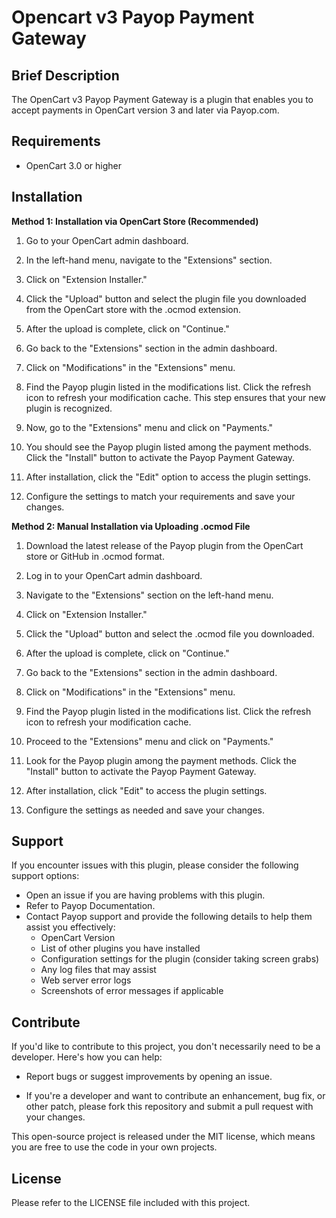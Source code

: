 Opencart v3 Payop Payment Gateway
=====================

## Brief Description

The OpenCart v3 Payop Payment Gateway is a plugin that enables you to accept payments in OpenCart version 3 and later via Payop.com.

## Requirements

- OpenCart 3.0 or higher

## Installation

**Method 1: Installation via OpenCart Store (Recommended)**

1. Go to your OpenCart admin dashboard.

2. In the left-hand menu, navigate to the "Extensions" section.

3. Click on "Extension Installer."

4. Click the "Upload" button and select the plugin file you downloaded from the OpenCart store with the .ocmod extension.

5. After the upload is complete, click on "Continue."

6. Go back to the "Extensions" section in the admin dashboard.

7. Click on "Modifications" in the "Extensions" menu.

8. Find the Payop plugin listed in the modifications list. Click the refresh icon to refresh your modification cache. This step ensures that your new plugin is recognized.

9. Now, go to the "Extensions" menu and click on "Payments."

10. You should see the Payop plugin listed among the payment methods. Click the "Install" button to activate the Payop Payment Gateway.

11. After installation, click the "Edit" option to access the plugin settings.

12. Configure the settings to match your requirements and save your changes.

**Method 2: Manual Installation via Uploading .ocmod File**

1. Download the latest release of the Payop plugin from the OpenCart store or GitHub in .ocmod format.

2. Log in to your OpenCart admin dashboard.

3. Navigate to the "Extensions" section on the left-hand menu.

4. Click on "Extension Installer."

5. Click the "Upload" button and select the .ocmod file you downloaded.

6. After the upload is complete, click on "Continue."

7. Go back to the "Extensions" section in the admin dashboard.

8. Click on "Modifications" in the "Extensions" menu.

9. Find the Payop plugin listed in the modifications list. Click the refresh icon to refresh your modification cache.

10. Proceed to the "Extensions" menu and click on "Payments."

11. Look for the Payop plugin among the payment methods. Click the "Install" button to activate the Payop Payment Gateway.

12. After installation, click "Edit" to access the plugin settings.

13. Configure the settings as needed and save your changes.

## Support

If you encounter issues with this plugin, please consider the following support options:

- Open an issue if you are having problems with this plugin.
- Refer to Payop Documentation.
- Contact Payop support and provide the following details to help them assist you effectively:
   - OpenCart Version
   - List of other plugins you have installed
   - Configuration settings for the plugin (consider taking screen grabs)
   - Any log files that may assist
   - Web server error logs
   - Screenshots of error messages if applicable

## Contribute

If you'd like to contribute to this project, you don't necessarily need to be a developer. Here's how you can help:

- Report bugs or suggest improvements by opening an issue.

- If you're a developer and want to contribute an enhancement, bug fix, or other patch, please fork this repository and submit a pull request with your changes.

This open-source project is released under the MIT license, which means you are free to use the code in your own projects.

## License

Please refer to the LICENSE file included with this project.

